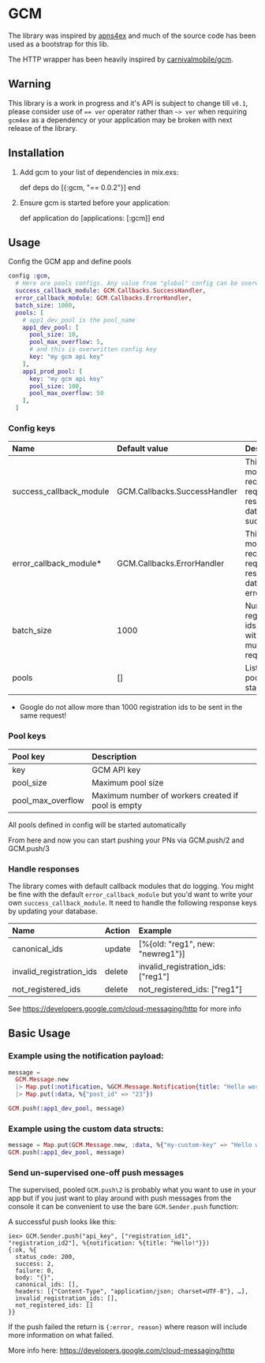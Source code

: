 # GCM

The library was inspired by [apns4ex](https://github.com/chvanikoff/apns4ex) and
much of the source code has been used as a bootstrap for this lib.

The HTTP wrapper has been heavily inspired by [carnivalmobile/gcm](https://github.com/carnivalmobile/gcm).

## Warning

This library is a work in progress and it's API is subject to change till `v0.1`, please consider use of `== ver` operator rather than `~> ver` when requiring `gcm4ex` as a dependency or your application may be broken with next release of the library.

## Installation

  1. Add gcm to your list of dependencies in mix.exs:

        def deps do
          [{:gcm, "== 0.0.2"}]
        end

  2. Ensure gcm is started before your application:

        def application do
          [applications: [:gcm]]
        end

## Usage

Config the GCM app and define pools

```elixir
config :gcm,
  # Here are pools configs. Any value from "global" config can be overwritten in any single pool config
  success_callback_module: GCM.Callbacks.SuccessHandler,
  error_callback_module: GCM.Callbacks.ErrorHandler,
  batch_size: 1000,
  pools: [
    # app1_dev_pool is the pool_name
    app1_dev_pool: [
      pool_size: 10,
      pool_max_overflow: 5,
      # and this is overwritten config key
      key: "my gcm api key"
    ],
    app1_prod_pool: [
      key: "my gcm api key"
      pool_size: 100,
      pool_max_overflow: 50
    ],
  ]
```

### Config keys

| Name                    | Default value                | Description                                                      |
|:------------------------|:-----------------------------|:-----------------------------------------------------------------|
| success_callback_module | GCM.Callbacks.SuccessHandler | This module receive request and response data on success         |
| error_callback_module*  | GCM.Callbacks.ErrorHandler   | This module receive request and response data on error           |
| batch_size              | 1000                         | Number of registration ids to send with each multicast request** |
| pools                   | []                           | List of pools to start                                           |

* Google do not allow more than 1000 registration ids to be sent in the same request!

### Pool keys

| Pool key          | Description                                        |
|:------------------|:---------------------------------------------------|
| key               | GCM API key                                        |
| pool_size         | Maximum pool size                                  |
| pool_max_overflow | Maximum number of workers created if pool is empty |

All pools defined in config will be started automatically

From here and now you can start pushing your PNs via GCM.push/2 and GCM.push/3

### Handle responses

The library comes with default callback modules that do logging. You might be
fine with the default `error_callback_module` but you'd want to write your own
`success_callback_module`. It need to handle the following response keys by updating
your database.

| Name                     | Action | Example                            |
|:-------------------------|:-------|:-----------------------------------|
| canonical_ids            | update | [%{old: "reg1", new: "newreg1"}]   |
| invalid_registration_ids | delete | invalid_registration_ids: ["reg1"] |
| not_registered_ids       | delete | not_registered_ids: ["reg1"]       |

See https://developers.google.com/cloud-messaging/http for more info

## Basic Usage

### Example using the notification payload:

```elixir
message =
  GCM.Message.new
  |> Map.put(:notification, %GCM.Message.Notification{title: "Hello world!"})
  |> Map.put(:data, %{"post_id" => "23"})

GCM.push(:app1_dev_pool, message)
```

### Example using the custom data structs:

```elixir
message = Map.put(GCM.Message.new, :data, %{"my-custom-key" => "Hello world!"})
GCM.push(:app1_dev_pool, message)
```

### Send un-supervised one-off push messages

The supervised, pooled `GCM.push\2` is probably what you want to use in your app
but if you just want to play around with push messages from the console it can be
convenient to use the bare `GCM.Sender.push` function:

A successful push looks like this:

```
iex> GCM.Sender.push("api_key", ["registration_id1", "registration_id2"], %{notification: %{title: "Hello!"}})
{:ok, %{
  status_code: 200,
  success: 2,
  failure: 0,
  body: "{}",
  canonical_ids: [],
  headers: [{"Content-Type", "application/json; charset=UTF-8"}, …],
  invalid_registration_ids: [],
  not_registered_ids: []
}}
```

If the push failed the return is `{:error, reason}` where reason will include more information on what failed.

More info here: https://developers.google.com/cloud-messaging/http
